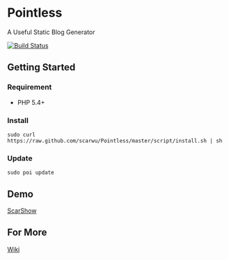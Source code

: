 # Pointless

A Useful Static Blog Generator

[![Build Status](https://travis-ci.org/scarwu/Pointless.png?branch=master)](https://travis-ci.org/scarwu/Pointless)

## Getting Started

### Requirement

* PHP 5.4+

### Install

    sudo curl https://raw.github.com/scarwu/Pointless/master/script/install.sh | sh

### Update

    sudo poi update

## Demo

[ScarShow](http://scar.simcz.tw)

## For More

[Wiki](https://github.com/scarwu/Pointless/wiki)